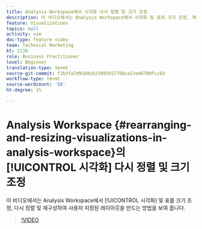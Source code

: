 ```yaml
---
title: Analysis Workspace에서 시각화 다시 정렬 및 크기 조정
description: 이 비디오에서는 Analysis Workspace에서 시각화 및 표의 크기 조정, 재배치 및 재구성하여 사용자 지정된 레이아웃을 만드는 방법을 보여줍니다.
feature: Visualizations
topics: null
activity: use
doc-type: feature video
team: Technical Marketing
kt: 2138
role: Business Practitioner
level: Beginner
translation-type: tm+mt
source-git-commit: f3b3fa7d91b0cb21005b57768ca23ed6700fcc03
workflow-type: tm+mt
source-wordcount: '58'
ht-degree: 1%

---
```



# Analysis Workspace {#rearranging-and-resizing-visualizations-in-analysis-workspace}의 [!UICONTROL 시각화] 다시 정렬 및 크기 조정

이 비디오에서는 Analysis Workspace에서 [!UICONTROL 시각화] 및 표를 크기 조정, 다시 정렬 및 재구성하여 사용자 지정된 레이아웃을 만드는 방법을 보여 줍니다.

>[!VIDEO](https://video.tv.adobe.com/v/24707/?quality=12)
